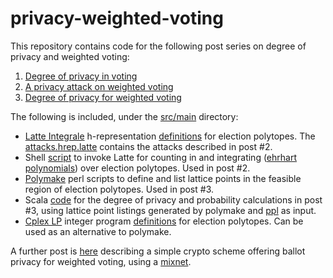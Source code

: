 # privacy-weighted-voting
This repository contains code for the following post series on degree of privacy and weighted voting:

1. [Degree of privacy in voting](https://nvotes.com/degree-privacy-voting/)
2. [A privacy attack on weighted voting](https://nvotes.com/privacy-attack-weighted-voting/)
3. [Degree of privacy for weighted voting](https://nvotes.com/degree-privacy-weighted-voting/)

The following is included, under the [src/main](src/main) directory:

* [Latte Integrale](https://www.math.ucdavis.edu/~latte/software.php) h-representation [definitions](src/main/latte) for election polytopes. The [attacks.hrep.latte](src/main/latte/attacks.hrep.latte) contains the attacks described in post #2.
* Shell [script](src/main/shell/latte-count.sh) to invoke Latte for counting in and integrating ([ehrhart polynomials](https://www.math.ucdavis.edu/~latte/software/packages/latte_current/manual_v1.7.2.pdf)) over election polytopes. Used in post #2.
* [Polymake](https://polymake.org/) perl scripts to define and list lattice points in the feasible region of election polytopes. Used in post #3.
* Scala [code](src/main/scala/D2.scala) for the degree of privacy and probability calculations in post #3, using lattice point listings generated by polymake and [ppl](http://bugseng.com/products/ppl/) as input.
* [Cplex LP](http://lpsolve.sourceforge.net/5.5/CPLEX-format.htm) integer program [definitions](src/main/lp/) for election polytopes. Can be used as an alternative to polymake.

A further post is [here](https://nvotes.com/ballot-privacy-weighted-voting/) describing a simple crypto scheme offering ballot privacy for weighted voting, using a [mixnet](https://github.com/nVotesOrg/nMix).